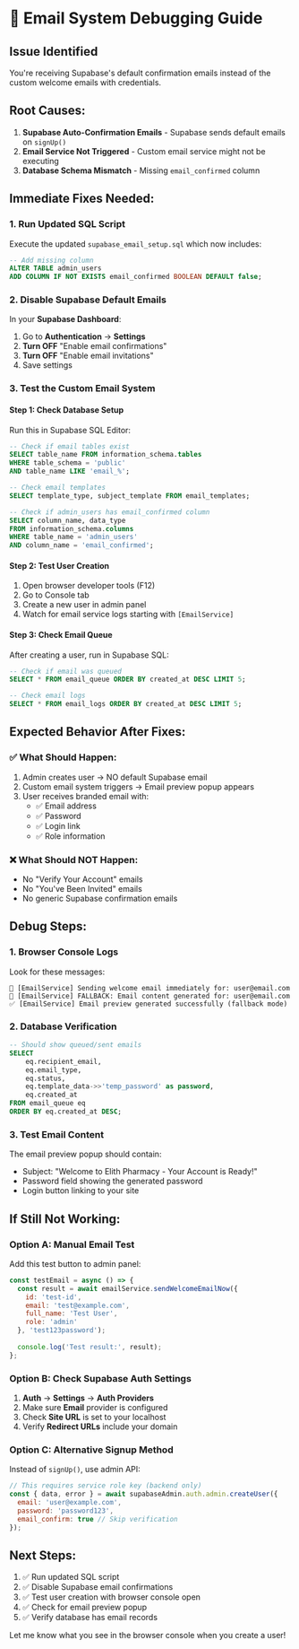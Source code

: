 # 🚨 Email System Debugging Guide

## Issue Identified
You're receiving Supabase's default confirmation emails instead of the custom welcome emails with credentials.

## Root Causes:
1. **Supabase Auto-Confirmation Emails** - Supabase sends default emails on `signUp()`
2. **Email Service Not Triggered** - Custom email service might not be executing
3. **Database Schema Mismatch** - Missing `email_confirmed` column

## Immediate Fixes Needed:

### 1. Run Updated SQL Script
Execute the updated `supabase_email_setup.sql` which now includes:
```sql
-- Add missing column
ALTER TABLE admin_users 
ADD COLUMN IF NOT EXISTS email_confirmed BOOLEAN DEFAULT false;
```

### 2. Disable Supabase Default Emails
In your **Supabase Dashboard**:
1. Go to **Authentication** → **Settings**
2. **Turn OFF** "Enable email confirmations"
3. **Turn OFF** "Enable email invitations" 
4. Save settings

### 3. Test the Custom Email System

#### Step 1: Check Database Setup
Run this in Supabase SQL Editor:
```sql
-- Check if email tables exist
SELECT table_name FROM information_schema.tables 
WHERE table_schema = 'public' 
AND table_name LIKE 'email_%';

-- Check email templates
SELECT template_type, subject_template FROM email_templates;

-- Check if admin_users has email_confirmed column
SELECT column_name, data_type 
FROM information_schema.columns 
WHERE table_name = 'admin_users' 
AND column_name = 'email_confirmed';
```

#### Step 2: Test User Creation
1. Open browser developer tools (F12)
2. Go to Console tab
3. Create a new user in admin panel
4. Watch for email service logs starting with `[EmailService]`

#### Step 3: Check Email Queue
After creating a user, run in Supabase SQL:
```sql
-- Check if email was queued
SELECT * FROM email_queue ORDER BY created_at DESC LIMIT 5;

-- Check email logs
SELECT * FROM email_logs ORDER BY created_at DESC LIMIT 5;
```

## Expected Behavior After Fixes:

### ✅ What Should Happen:
1. Admin creates user → NO default Supabase email
2. Custom email system triggers → Email preview popup appears
3. User receives branded email with:
   - ✅ Email address
   - ✅ Password
   - ✅ Login link
   - ✅ Role information

### ❌ What Should NOT Happen:
- No "Verify Your Account" emails
- No "You've Been Invited" emails
- No generic Supabase confirmation emails

## Debug Steps:

### 1. Browser Console Logs
Look for these messages:
```
🚀 [EmailService] Sending welcome email immediately for: user@email.com
📧 [EmailService] FALLBACK: Email content generated for: user@email.com
✅ [EmailService] Email preview generated successfully (fallback mode)
```

### 2. Database Verification
```sql
-- Should show queued/sent emails
SELECT 
    eq.recipient_email,
    eq.email_type,
    eq.status,
    eq.template_data->>'temp_password' as password,
    eq.created_at
FROM email_queue eq 
ORDER BY eq.created_at DESC;
```

### 3. Test Email Content
The email preview popup should contain:
- Subject: "Welcome to Elith Pharmacy - Your Account is Ready!"
- Password field showing the generated password
- Login button linking to your site

## If Still Not Working:

### Option A: Manual Email Test
Add this test button to admin panel:
```javascript
const testEmail = async () => {
  const result = await emailService.sendWelcomeEmailNow({
    id: 'test-id',
    email: 'test@example.com',
    full_name: 'Test User',
    role: 'admin'
  }, 'test123password');
  
  console.log('Test result:', result);
};
```

### Option B: Check Supabase Auth Settings
1. **Auth** → **Settings** → **Auth Providers**
2. Make sure **Email** provider is configured
3. Check **Site URL** is set to your localhost
4. Verify **Redirect URLs** include your domain

### Option C: Alternative Signup Method
Instead of `signUp()`, use admin API:
```javascript
// This requires service role key (backend only)
const { data, error } = await supabaseAdmin.auth.admin.createUser({
  email: 'user@example.com',
  password: 'password123',
  email_confirm: true // Skip verification
});
```

## Next Steps:
1. ✅ Run updated SQL script
2. ✅ Disable Supabase email confirmations
3. ✅ Test user creation with browser console open
4. ✅ Check for email preview popup
5. ✅ Verify database has email records

Let me know what you see in the browser console when you create a user!
